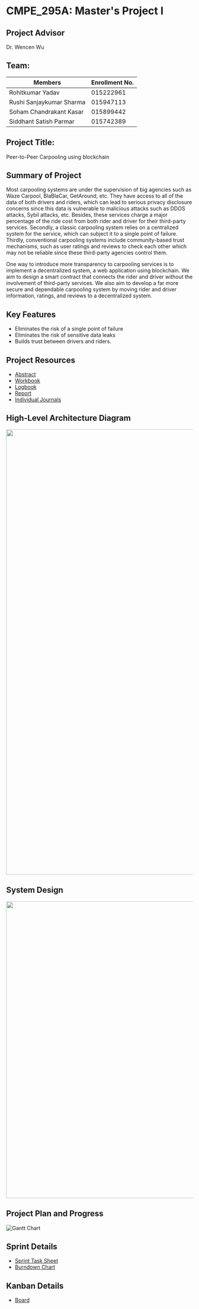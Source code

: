# CMPE_295A: Master's Project I

## Project Advisor
Dr. Wencen Wu

## Team:
| Members                  | Enrollment No.|
|--------------------------|---------------|
| Rohitkumar Yadav         | 015222961     |
| Rushi Sanjaykumar Sharma | 015947113     |
| Soham Chandrakant Kasar  | 015899442     |
| Siddhant Satish Parmar   | 015742389     |

## Project Title: 
Peer-to-Peer Carpooling using blockchain

## Summary of Project
Most carpooling systems are under the supervision of big agencies such as Waze Carpool, BlaBlaCar, GetAround, etc. They have access to all of the data of both drivers and riders, which can lead to serious privacy disclosure concerns since this data is vulnerable to malicious attacks such as DDOS attacks, Sybil attacks, etc. Besides, these services charge a major percentage of the ride cost from both rider and driver for their third-party services. Secondly, a classic carpooling system relies on a centralized system for the service, which can subject it to a single point of failure. Thirdly, conventional carpooling systems include community-based trust mechanisms, such as user ratings and reviews to check each other which may not be reliable since these third-party agencies control them. 

One way to introduce more transparency to carpooling services is to implement a decentralized system, a web application using blockchain. We aim to design a smart contract that connects the rider and driver without the involvement of third-party services. We also aim to develop a far more secure and dependable carpooling system by moving rider and driver information, ratings, and reviews to a decentralized system. 


## Key Features

* Eliminates the risk of a single point of failure
* Eliminates the risk of sensitive data leaks
* Builds trust between drivers and riders.


## Project Resources
* [Abstract](https://docs.google.com/document/d/11O3B8O6y_0S268Ni9-rdSvu4CeAaaujWDXDsE6z1G2w/edit?usp=sharing)
* [Workbook](https://docs.google.com/document/d/16X5nwL20e_d37gVgTfMnCRzaFhGxktZ5doj7da78jUk/edit?usp=sharing)
* [Logbook](https://docs.google.com/document/d/1NJFaRzXpCQ6DNxU2376PuNMuOjJUuLD8dlkK_WOgHRI/edit?usp=sharing)
* [Report](https://docs.google.com/document/d/10XoCLYil9GtSZXVHDEXb19uG7RJpbq9L-y08liXCIVI/edit)
* [Individual Journals]()

## High-Level Architecture Diagram
<img src="https://github.com/sparmar15/CMPE_295A/blob/main/images/295A%20Project%20Architecture.png" width="800" height="1200">

## System Design
<img src="https://github.com/sparmar15/CMPE_295A/blob/main/images/295A%20System%20Design.png" width="1200" height="800">

## Project Plan and Progress
![Gantt Chart](https://github.com/sparmar15/CMPE_295A/blob/main/images/295A%20Project%20Tracker.png)

## Sprint Details
* [Sprint Task Sheet](https://docs.google.com/spreadsheets/d/1IDO-muoPfrz7nGbiX-NCL3QYRmmmM3Z5hmQhxfTsbh4/edit#gid=0)
* [Burndown Chart](https://docs.google.com/spreadsheets/d/1IDO-muoPfrz7nGbiX-NCL3QYRmmmM3Z5hmQhxfTsbh4/edit#gid=500653002)

</figure>

## Kanban Details
* [Board](https://github.com/users/sparmar15/projects/1)

